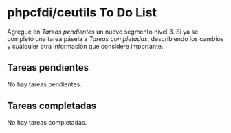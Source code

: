 # phpcfdi/ceutils To Do List

Agregue en *Tareas pendientes* un nuevo segmento nivel 3. Si ya se completó una tarea pásela a *Tareas completadas*,
describiendo los cambios y cualquier otra información que considere importante.

## Tareas pendientes

No hay tareas pendientes.

## Tareas completadas

No hay tareas completadas.

